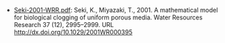 - [Seki-2001-WRR.pdf](Seki-2001-WRR.pdf): Seki, K., Miyazaki, T., 2001. A mathematical model for biological clogging of uniform porous media. Water Resources Research 37 (12), 2995–2999. URL http://dx.doi.org/10.1029/2001WR000395
